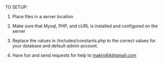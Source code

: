 TO SETUP:

1. Place files in a server location

2. Make sure that Mysql, PHP, and cURL is installed and configured on the server

3. Replace the values in /includes/constants.php to the correct values for your database and default admin account.

4. Have fun and send requests for help to makinj64@gmail.com
